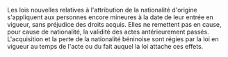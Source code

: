Les lois nouvelles relatives à l'attribution de la nationalité d'origine s'appliquent aux personnes encore mineures à la date de leur entrée en vigueur, sans préjudice des droits acquis. Elles ne remettent pas en cause, pour cause de nationalité, la validité des actes antérieurement passés.
L'acquisition et la perte de la nationalité béninoise sont régies par la loi en vigueur au temps de l'acte ou du fait auquel la loi attache ces effets.